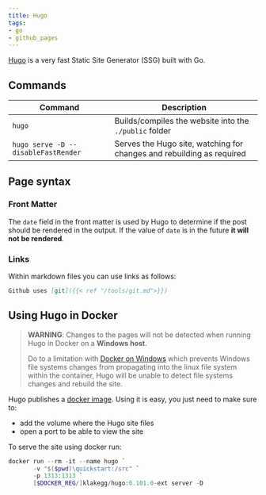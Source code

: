 ```yaml
---
title: Hugo
tags:
- go
- github_pages
---
```


[Hugo](https://gohugo.io/) is a very fast Static Site Generator (SSG) built with Go.
<!--more-->

## Commands

| Command                             | Description                                                           |
|-------------------------------------|-----------------------------------------------------------------------|
| `hugo`                              | Builds/compiles the website into the `./public` folder                |
| `hugo serve -D --disableFastRender` | Serves the Hugo site, watching for changes and rebuilding as required |

## Page syntax

### Front Matter

The `date` field in the front matter is used by Hugo to determine if the post should be rendered in the output.
If the value of `date` is in the future **it will not be rendered**.

### Links

Within markdown files you can use links as follows:
```markdown
Github uses [git]({{< ref "/tools/git.md">}})
```

## Using Hugo in Docker

> **WARNING**: Changes to the pages will not be detected when running Hugo in Docker on a **Windows host**.
>
> Do to a limitation with [Docker on Windows](https://forums.docker.com/t/file-system-watch-does-not-work-with-mounted-volumes/12038/25)
> which prevents Windows file systems changes from propagating into the linux file system within the container, 
> Hugo will be unable to detect file systems changes and rebuild the site.

Hugo publishes a [docker image](https://hub.docker.com/r/klakegg/hugo). 
Using it is easy, you just need to make sure to:

* add the volume where the Hugo site files
* open a port to be able to view the site


To serve the site using docker run:

```powershell
docker run --rm -it --name hugo `
       -v "$($pwd)\quickstart:/src" `
       -p 1313:1313 `
       [$DOCKER_REG/]klakegg/hugo:0.101.0-ext server -D
```
